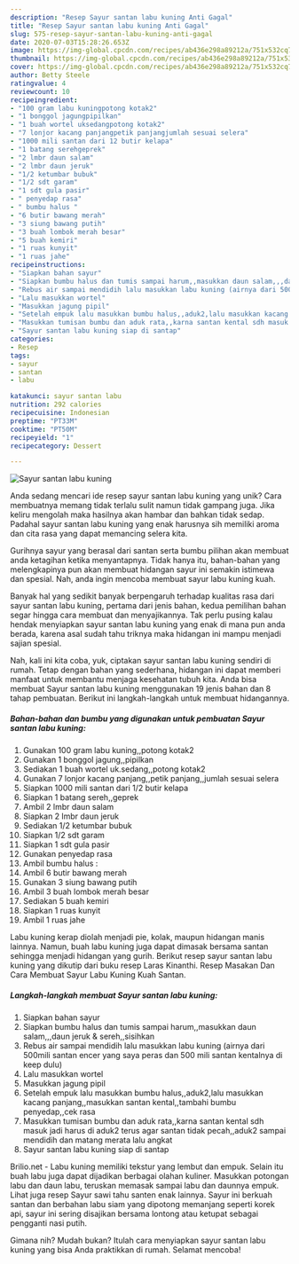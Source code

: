 ```yaml
---
description: "Resep Sayur santan labu kuning Anti Gagal"
title: "Resep Sayur santan labu kuning Anti Gagal"
slug: 575-resep-sayur-santan-labu-kuning-anti-gagal
date: 2020-07-03T15:28:26.653Z
image: https://img-global.cpcdn.com/recipes/ab436e298a89212a/751x532cq70/sayur-santan-labu-kuning-foto-resep-utama.jpg
thumbnail: https://img-global.cpcdn.com/recipes/ab436e298a89212a/751x532cq70/sayur-santan-labu-kuning-foto-resep-utama.jpg
cover: https://img-global.cpcdn.com/recipes/ab436e298a89212a/751x532cq70/sayur-santan-labu-kuning-foto-resep-utama.jpg
author: Betty Steele
ratingvalue: 4
reviewcount: 10
recipeingredient:
- "100 gram labu kuningpotong kotak2"
- "1 bonggol jagungpipilkan"
- "1 buah wortel uksedangpotong kotak2"
- "7 lonjor kacang panjangpetik panjangjumlah sesuai selera"
- "1000 mili santan dari 12 butir kelapa"
- "1 batang serehgeprek"
- "2 lmbr daun salam"
- "2 lmbr daun jeruk"
- "1/2 ketumbar bubuk"
- "1/2 sdt garam"
- "1 sdt gula pasir"
- " penyedap rasa"
- " bumbu halus "
- "6 butir bawang merah"
- "3 siung bawang putih"
- "3 buah lombok merah besar"
- "5 buah kemiri"
- "1 ruas kunyit"
- "1 ruas jahe"
recipeinstructions:
- "Siapkan bahan sayur"
- "Siapkan bumbu halus dan tumis sampai harum,,masukkan daun salam,,,daun jeruk &amp; sereh,,sisihkan"
- "Rebus air sampai mendidih lalu masukkan labu kuning (airnya dari 500mili santan encer yang saya peras dan 500 mili santan kentalnya di keep dulu)"
- "Lalu masukkan wortel"
- "Masukkan jagung pipil"
- "Setelah empuk lalu masukkan bumbu halus,,aduk2,lalu masukkan kacang panjang,,masukkan santan kental,,tambahi bumbu penyedap,,cek rasa"
- "Masukkan tumisan bumbu dan aduk rata,,karna santan kental sdh masuk jadi harus di aduk2 terus agar santan tidak pecah,,aduk2 sampai mendidih dan matang merata lalu angkat"
- "Sayur santan labu kuning siap di santap"
categories:
- Resep
tags:
- sayur
- santan
- labu

katakunci: sayur santan labu 
nutrition: 292 calories
recipecuisine: Indonesian
preptime: "PT33M"
cooktime: "PT50M"
recipeyield: "1"
recipecategory: Dessert

---
```



![Sayur santan labu kuning](https://img-global.cpcdn.com/recipes/ab436e298a89212a/751x532cq70/sayur-santan-labu-kuning-foto-resep-utama.jpg)

Anda sedang mencari ide resep sayur santan labu kuning yang unik? Cara membuatnya memang tidak terlalu sulit namun tidak gampang juga. Jika keliru mengolah maka hasilnya akan hambar dan bahkan tidak sedap. Padahal sayur santan labu kuning yang enak harusnya sih memiliki aroma dan cita rasa yang dapat memancing selera kita.

Gurihnya sayur yang berasal dari santan serta bumbu pilihan akan membuat anda ketagihan ketika menyantapnya. Tidak hanya itu, bahan-bahan yang melengkapinya pun akan membuat hidangan sayur ini semakin istimewa dan spesial. Nah, anda ingin mencoba membuat sayur labu kuning kuah.

Banyak hal yang sedikit banyak berpengaruh terhadap kualitas rasa dari sayur santan labu kuning, pertama dari jenis bahan, kedua pemilihan bahan segar hingga cara membuat dan menyajikannya. Tak perlu pusing kalau hendak menyiapkan sayur santan labu kuning yang enak di mana pun anda berada, karena asal sudah tahu triknya maka hidangan ini mampu menjadi sajian spesial.


Nah, kali ini kita coba, yuk, ciptakan sayur santan labu kuning sendiri di rumah. Tetap dengan bahan yang sederhana, hidangan ini dapat memberi manfaat untuk membantu menjaga kesehatan tubuh kita. Anda bisa membuat Sayur santan labu kuning menggunakan 19 jenis bahan dan 8 tahap pembuatan. Berikut ini langkah-langkah untuk membuat hidangannya.

<!--inarticleads1-->

##### Bahan-bahan dan bumbu yang digunakan untuk pembuatan Sayur santan labu kuning:

1. Gunakan 100 gram labu kuning,,potong kotak2
1. Gunakan 1 bonggol jagung,,pipilkan
1. Sediakan 1 buah wortel uk.sedang,,potong kotak2
1. Gunakan 7 lonjor kacang panjang,,petik panjang,,jumlah sesuai selera
1. Siapkan 1000 mili santan dari 1/2 butir kelapa
1. Siapkan 1 batang sereh,,geprek
1. Ambil 2 lmbr daun salam
1. Siapkan 2 lmbr daun jeruk
1. Sediakan 1/2 ketumbar bubuk
1. Siapkan 1/2 sdt garam
1. Siapkan 1 sdt gula pasir
1. Gunakan  penyedap rasa
1. Ambil  bumbu halus :
1. Ambil 6 butir bawang merah
1. Gunakan 3 siung bawang putih
1. Ambil 3 buah lombok merah besar
1. Sediakan 5 buah kemiri
1. Siapkan 1 ruas kunyit
1. Ambil 1 ruas jahe


Labu kuning kerap diolah menjadi pie, kolak, maupun hidangan manis lainnya. Namun, buah labu kuning juga dapat dimasak bersama santan sehingga menjadi hidangan yang gurih. Berikut resep sayur santan labu kuning yang dikutip dari buku resep Laras Kinanthi. Resep Masakan Dan Cara Membuat Sayur Labu Kuning Kuah Santan. 

<!--inarticleads2-->

##### Langkah-langkah membuat Sayur santan labu kuning:

1. Siapkan bahan sayur
1. Siapkan bumbu halus dan tumis sampai harum,,masukkan daun salam,,,daun jeruk &amp; sereh,,sisihkan
1. Rebus air sampai mendidih lalu masukkan labu kuning (airnya dari 500mili santan encer yang saya peras dan 500 mili santan kentalnya di keep dulu)
1. Lalu masukkan wortel
1. Masukkan jagung pipil
1. Setelah empuk lalu masukkan bumbu halus,,aduk2,lalu masukkan kacang panjang,,masukkan santan kental,,tambahi bumbu penyedap,,cek rasa
1. Masukkan tumisan bumbu dan aduk rata,,karna santan kental sdh masuk jadi harus di aduk2 terus agar santan tidak pecah,,aduk2 sampai mendidih dan matang merata lalu angkat
1. Sayur santan labu kuning siap di santap


Brilio.net - Labu kuning memiliki tekstur yang lembut dan empuk. Selain itu buah labu juga dapat dijadikan berbagai olahan kuliner. Masukkan potongan labu dan daun labu, teruskan memasak sampai labu dan daunnya empuk. Lihat juga resep Sayur sawi tahu santen enak lainnya. Sayur ini berkuah santan dan berbahan labu siam yang dipotong memanjang seperti korek api, sayur ini sering disajikan bersama lontong atau ketupat sebagai pengganti nasi putih. 

Gimana nih? Mudah bukan? Itulah cara menyiapkan sayur santan labu kuning yang bisa Anda praktikkan di rumah. Selamat mencoba!
